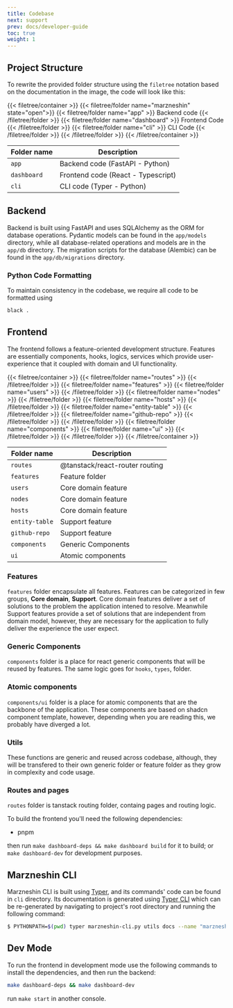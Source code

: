 ```yaml
---
title: Codebase
next: support
prev: docs/developer-guide
toc: true
weight: 1
---
```


## Project Structure

To rewrite the provided folder structure using the `filetree` notation based on the documentation in the image, the code will look like this:

{{< filetree/container >}}
{{< filetree/folder name="marzneshin" state="open">}}
{{< filetree/folder name="app" >}}
Backend code
{{< /filetree/folder >}}
{{< filetree/folder name="dashboard" >}}
Frontend Code
{{< /filetree/folder >}}
{{< filetree/folder name="cli" >}}
CLI Code
{{< /filetree/folder >}}
{{< /filetree/folder >}}
{{< /filetree/container >}}

| Folder name | Description                        |
| ----------- | ---------------------------------- |
| `app`       | Backend code (FastAPI - Python)    |
| `dashboard` | Frontend code (React - Typescript) |
| `cli`       | CLI code (Typer - Python)          |

## Backend

Backend is built using FastAPI and uses SQLAlchemy as the ORM for database operations. Pydantic models can be found
in the `app/models` directory, while all database-related operations and models are in the `app/db` directory. The
migration scripts for the database (Alembic) can be found in the `app/db/migrations` directory.

### Python Code Formatting

To maintain consistency in the codebase, we require all code to be formatted using

```bash
black .
```

## Frontend

The frontend follows a feature-oriented development structure. Features are essentially
components, hooks, logics, services which provide user-experience that it coupled with domain
and UI functionality.

{{< filetree/container >}}
{{< filetree/folder name="routes" >}}
{{< /filetree/folder >}}
{{< filetree/folder name="features" >}}
{{< filetree/folder name="users" >}}
{{< /filetree/folder >}}
{{< filetree/folder name="nodes" >}}
{{< /filetree/folder >}}
{{< filetree/folder name="hosts" >}}
{{< /filetree/folder >}}
{{< filetree/folder name="entity-table" >}}
{{< /filetree/folder >}}
{{< filetree/folder name="github-repo" >}}
{{< /filetree/folder >}}
{{< /filetree/folder >}}
{{< filetree/folder name="components" >}}
{{< filetree/folder name="ui" >}}
{{< /filetree/folder >}}
{{< /filetree/folder >}}
{{< /filetree/container >}}

| Folder name    | Description                    |
| -------------- | ------------------------------ |
| `routes`       | @tanstack/react-router routing |
| `features`     | Feature folder                 |
| `users`        | Core domain feature            |
| `nodes`        | Core domain feature            |
| `hosts`        | Core domain feature            |
| `entity-table` | Support feature                |
| `github-repo`  | Support feature                |
| `components`   | Generic Components             |
| `ui`           | Atomic components              |

### Features

`features` folder encapsulate all features. Features can be categorized in few groups, **Core domain**, **Support**.
Core domain features deliver a set of solutions to the problem the application intened to resolve. Meanwhile
Support features provide a set of solutions that are independent from domain model, however, they are necessary
for the application to fully deliver the experience the user expect.

### Generic Components

`components` folder is a place for react generic components that will be reused by features.
The same logic goes for `hooks`, `types`, folder.

### Atomic components

`components/ui` folder is a place for atomic components that are the backbone of the application.
These components are based on shadcn component template, however, depending when you are reading this,
we probably have diverged a lot.

### Utils

These functions are generic and reused across codebase, although, they will be transfered to their
own generic folder or feature folder as they grow in complexity and code usage.

### Routes and pages

`routes` folder is tanstack routing folder, containg pages and routing logic.

To build the frontend you'll need the following dependencies:

- pnpm

then run `make dashboard-deps && make dashboard build` for it to build; or `make dashboard-dev` for development
purposes.

## Marzneshin CLI

Marzneshin CLI is built using [Typer](https://typer.tiangolo.com/), and its commands' code can be found in `cli`
directory. Its documentation is generated using [Typer CLI](https://typer.tiangolo.com/typer-cli/) which can be
re-generated by navigating to project's root directory and running the following command:

```bash
$ PYTHONPATH=$(pwd) typer marzneshin-cli.py utils docs --name "marzneshin-cli" --output ./cli/README.md
```

## Dev Mode

To run the frontend in development mode use the following commands to install the dependencies, and then run the
backend:

```bash
make dashboard-deps && make dashboard-dev
```

run `make start` in another console.
